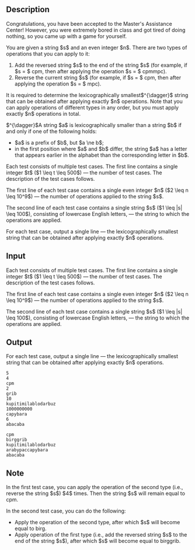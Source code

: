 ## Description

<div><p>Congratulations, you have been accepted to the Master's Assistance Center! However, you were extremely bored in class and got tired of doing nothing, so you came up with a game for yourself.</p><p>You are given a string $s$ and an <span class="tex-font-style-bf">even</span> integer $n$. There are two types of operations that you can apply to it:</p><ol> <li> Add the reversed string $s$ to the end of the string $s$ (for example, if $s = $ <span class="tex-font-style-tt">cpm</span>, then after applying the operation $s = $ <span class="tex-font-style-tt">cpmmpc</span>). </li><li> Reverse the current string $s$ (for example, if $s = $ <span class="tex-font-style-tt">cpm</span>, then after applying the operation $s = $ <span class="tex-font-style-tt">mpc</span>). </li></ol><p>It is required to determine the lexicographically smallest$^{\dagger}$ string that can be obtained after applying <span class="tex-font-style-bf">exactly</span> $n$ operations. Note that you can apply operations of different types in any order, but you must apply exactly $n$ operations in total.</p><p>$^{\dagger}$A string $a$ is lexicographically smaller than a string $b$ if and only if one of the following holds: </p><ul> <li> $a$ is a prefix of $b$, but $a \ne b$; </li><li> in the first position where $a$ and $b$ differ, the string $a$ has a letter that appears earlier in the alphabet than the corresponding letter in $b$. </li></ul></div><div class="input-specification"><p>Each test consists of multiple test cases. The first line contains a single integer $t$ ($1 \leq t \leq 500$) — the number of test cases. The description of the test cases follows.</p><p>The first line of each test case contains a single <span class="tex-font-style-bf">even</span> integer $n$ ($2 \leq n \leq 10^9$) — the number of operations applied to the string $s$.</p><p>The second line of each test case contains a single string $s$ ($1 \leq |s| \leq 100$), consisting of lowercase English letters, — the string to which the operations are applied.</p></div><div class="output-specification"><p>For each test case, output a single line — the lexicographically smallest string that can be obtained after applying exactly $n$ operations.</p></div>

## Input

<p>Each test consists of multiple test cases. The first line contains a single integer $t$ ($1 \leq t \leq 500$) — the number of test cases. The description of the test cases follows.</p><p>The first line of each test case contains a single <span class="tex-font-style-bf">even</span> integer $n$ ($2 \leq n \leq 10^9$) — the number of operations applied to the string $s$.</p><p>The second line of each test case contains a single string $s$ ($1 \leq |s| \leq 100$), consisting of lowercase English letters, — the string to which the operations are applied.</p>

## Output

<p>For each test case, output a single line — the lexicographically smallest string that can be obtained after applying exactly $n$ operations.</p>





```input1|2,3,6,7,10,11
5
4
cpm
2
grib
10
kupitimilablodarbuz
1000000000
capybara
6
abacaba
```




```output1
cpm
birggrib
kupitimilablodarbuz
arabypaccapybara
abacaba
```



## Note

<p>In the first test case, you can apply the operation of the second type (i.e., reverse the string $s$) $4$ times. Then the string $s$ will remain equal to <span class="tex-font-style-tt">cpm</span>.</p><p>In the second test case, you can do the following: </p><ul> <li> Apply the operation of the second type, after which $s$ will become equal to <span class="tex-font-style-tt">birg</span>. </li><li> Apply operation of the first type (i.e., add the reversed string $s$ to the end of the string $s$), after which $s$ will become equal to <span class="tex-font-style-tt">birggrib</span>. </li></ul>
